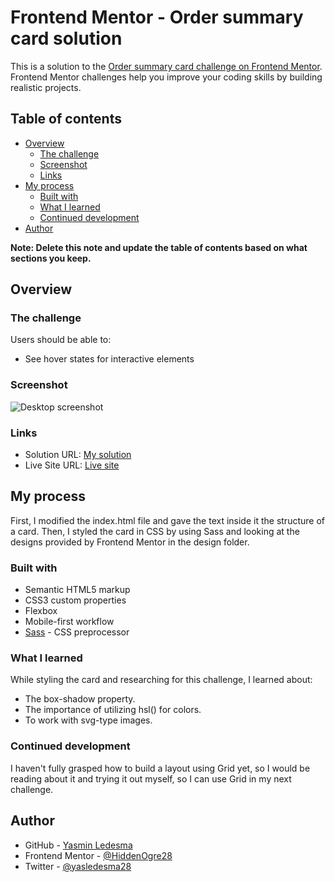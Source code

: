 # Frontend Mentor - Order summary card solution

This is a solution to the [Order summary card challenge on Frontend Mentor](https://www.frontendmentor.io/challenges/order-summary-component-QlPmajDUj). Frontend Mentor challenges help you improve your coding skills by building realistic projects. 

## Table of contents

- [Overview](#overview)
  - [The challenge](#the-challenge)
  - [Screenshot](#screenshot)
  - [Links](#links)
- [My process](#my-process)
  - [Built with](#built-with)
  - [What I learned](#what-i-learned)
  - [Continued development](#continued-development)
- [Author](#author)

**Note: Delete this note and update the table of contents based on what sections you keep.**

## Overview

### The challenge

Users should be able to:

- See hover states for interactive elements

### Screenshot

![Desktop screenshot](https://i.imgur.com/MZmmeAm.png)

### Links

- Solution URL: [My solution](https://github.com/HiddenOgre28/fem__oscm)
- Live Site URL: [Live site](https://tender-heisenberg-817444.netlify.app/)

## My process

First, I modified the index.html file and gave the text inside it the structure of a card. Then, I styled the card in CSS by using Sass and looking at the designs provided by Frontend Mentor in the design folder. 

### Built with

- Semantic HTML5 markup
- CSS3 custom properties
- Flexbox
- Mobile-first workflow
- [Sass](https://sass-lang.com/) - CSS preprocessor

### What I learned

While styling the card and researching for this challenge, I learned about:

- The box-shadow property.
- The importance of utilizing hsl() for colors.
- To work with svg-type images.

### Continued development

I haven't fully grasped how to build a layout using Grid yet, so I would be reading about it and trying it out myself, so I can use Grid in my next challenge.

## Author

- GitHub - [Yasmin Ledesma](https://github.com/yasledesma)
- Frontend Mentor - [@HiddenOgre28](https://www.frontendmentor.io/profile/HiddenOgre28)
- Twitter - [@yasledesma28](https://www.twitter.com/yasledesma28)

